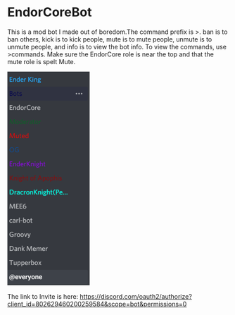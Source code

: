 # EndorCoreBot
This is a mod bot I made out of boredom.The command prefix is >. ban is to ban others, kick is to kick people, mute is to mute people, unmute is to unmute people, and info is to view the bot info. To view the commands, use >commands. Make sure the EndorCore role is near the top and that the mute role is spelt Mute.

![](Screenshot%202021-01-26%20183824.png)

The link to Invite is here: https://discord.com/oauth2/authorize?client_id=802629460200259584&scope=bot&permissions=0
